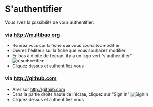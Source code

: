 # S'authentifier 

Vous avez la possibilité de vous authentifier:

### via http://multibao.org

* Rendez vous sur la fiche que vous souhaitez modifier
* Ouvrez l'éditeur sur la fiche que vous souhaitez modifier 
* En bas à droite de l'écran, il y a un logo vert "s'authentifier"
![s'authentifier](https://framapic.org/JXNbD8kq2kgp/HpwgbWNUB2He)
* Cliquez dessus et authentifiez vous

### via http://github.com

* Aller sur http://github.com
* Dans la partie droite haute de l'écran, cliquez sur "Sign In"
![SignIn](https://framapic.org/Tat66DPf9ZqD/gBWBJ8ac0kyq.png)
* Cliquez dessus et authentifiez vous

